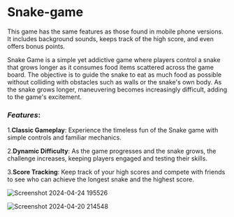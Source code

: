 # Snake-game
This game has the same features as those found in mobile phone versions. It includes background sounds, keeps track of the high score, and even offers bonus points.

Snake Game is a simple yet addictive game where players control a snake that grows longer as it consumes food items scattered across the game board. The objective is to guide the snake to eat as much food as possible without colliding with obstacles such as walls or the snake's own body. As the snake grows longer, maneuvering becomes increasingly difficult, adding to the game's excitement.

### *Features*:

1.**Classic Gameplay**: Experience the timeless fun of the Snake game with simple controls and familiar mechanics.

2.**Dynamic Difficulty**: As the game progresses and the snake grows, the challenge increases, keeping players engaged and testing their skills.

3.**Score Tracking**: Keep track of your high scores and compete with friends to see who can achieve the longest snake and the highest score.

![Screenshot 2024-04-24 195526](https://github.com/21D21A0407/Snake-game/assets/165980047/112c883f-f523-4d79-9542-dfb8116de0de)


![Screenshot 2024-04-20 214548](https://github.com/21D21A0407/Snake-game/assets/165980047/03b6ecf6-743f-424a-8a3e-f0901933a645)
